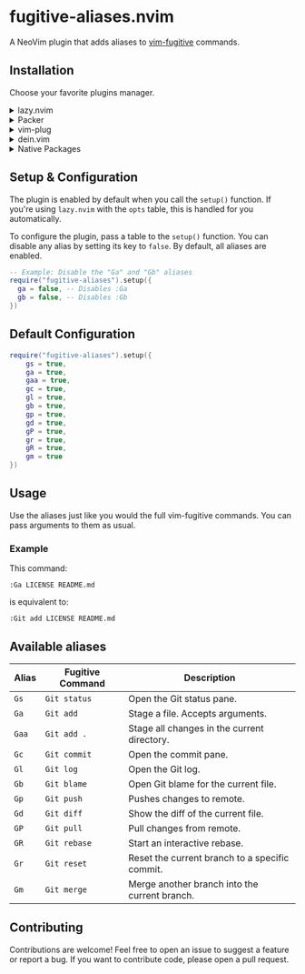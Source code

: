 # fugitive-aliases.nvim

A NeoVim plugin that adds aliases to [vim-fugitive](https://github.com/tpope/vim-fugitive) commands.

## Installation

Choose your favorite plugins manager.

<details>
    <summary>lazy.nvim</summary>

```lua
{
    "kostya-zero/fugitive-aliases.nvim",
    dependencies = {
        "tpope/vim-fugitive"
    },
    lazy = false,
    ---@module "fugitive-aliases"
    ---@type FugitiveAliases.Config
    opts = {}, -- See Configuration section
}
```

</details>

<details>
    <summary>Packer</summary>

```lua
use({
    "kostya-zero/fugitive-aliases.nvim",
    requires = { "tpope/vim-fugitive" },
    config = function()
        require("fugitive-aliases").setup()
    end
})
```

</details>

<details>
    <summary>vim-plug</summary>

```vim
call plug#begin()

" ....

Plug 'tpope/vim-fugitive'
Plug 'kostya-zero/fugitive-aliases.nvim'

" ....

call plug#end()

" Call setup function after plugins are loaded
lua << EOF
require("fugitive-aliases").setup()
EOF
```

</details>

<details>
    <summary>dein.vim</summary>

Insert into your dein.vim configuration:

```vim
call dein#add('tpope/vim-fugitive')
call dein#add('kostya-zero/fugitive-aliases.nvim', {
\   'depends': 'vim-fugitive',
\   'hook_add': 'lua require("fugitive-aliases").setup()'
\ })
```

</details>

<details>
    <summary>Native Packages</summary>

1. Clone the repositories into your pack directory (adjust path as needed). This will make them load on startup.

```bash
# For Linux/macOS
PACK_PATH="$HOME/.local/share/nvim/site/pack/plugins/start"

git clone https://github.com/tpope/vim-fugitive.git "$PACK_PATH/vim-fugitive"
git clone https://github.com/kostya-zero/fugitive-aliases.nvim.git "$PACK_PATH/fugitive-aliases.nvim"
```

2. Add the setup call to your init.lua:

```lua
-- in your init.lua
require("fugitive-aliases").setup()
```

</details>

## Setup & Configuration

The plugin is enabled by default when you call the `setup()` function.
If you're using `lazy.nvim` with the `opts` table, this is handled for you automatically.

To configure the plugin, pass a table to the `setup()` function.
You can disable any alias by setting its key to `false`.
By default, all aliases are enabled.

```lua
-- Example: Disable the "Ga" and "Gb" aliases
require("fugitive-aliases").setup({
  ga = false, -- Disables :Ga
  gb = false, -- Disables :Gb
})
```

## Default Configuration

```lua
require("fugitive-aliases").setup({
    gs = true,
    ga = true,
    gaa = true,
    gc = true,
    gl = true,
    gb = true,
    gp = true,
    gd = true,
    gP = true,
    gr = true,
    gR = true,
    gm = true
})
```

## Usage

Use the aliases just like you would the full vim-fugitive commands. You can pass arguments to them as usual.

### Example

This command:

```vim
:Ga LICENSE README.md
```

is equivalent to:

```vim
:Git add LICENSE README.md
```

## Available aliases

| Alias | Fugitive Command | Description |
| ----- | ------- | ----------- |
| `Gs`  | `Git status` | Open the Git status pane. |
| `Ga`  | `Git add`  | Stage a file. Accepts arguments. |
| `Gaa` | `Git add .` | Stage all changes in the current directory. |
| `Gc` | `Git commit` | Open the commit pane. |
| `Gl` | `Git log` | Open the Git log. |
| `Gb` | `Git blame`| Open Git blame for the current file. |
| `Gp` | `Git push` | Pushes changes to remote. |
| `Gd` | `Git diff` | Show the diff of the current file. |
| `GP` | `Git pull` | Pull changes from remote. |
| `GR` | `Git rebase` | Start an interactive rebase. |
| `Gr` | `Git reset` | Reset the current branch to a specific commit. |
| `Gm` | `Git merge` | Merge another branch into the current branch. |

## Contributing

Contributions are welcome!
Feel free to open an issue to suggest a feature or report a bug.
If you want to contribute code, please open a pull request.
